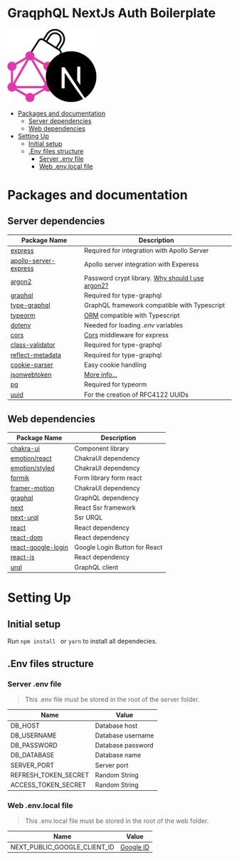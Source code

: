 
# GraqphQL NextJs Auth Boilerplate
<img src="https://raw.githubusercontent.com/DanielPereod/GraqphQlNextJsAuthBoilerplate/master/md/logo.svg" width="200">

 - [Packages and documentation](#packages-and-documentation)
	 - [Server dependencies](#server-dependencies)
	 - [Web dependencies](#web-dependencies)
 - [Setting Up](#setting-up)
	 - [Initial setup](#initial-setup)
	 - [.Env files structure](#.env-files-structure)
		 - [Server .env file](#server-.env-file)
		 -  [Web .env.local file](#web-.env.local-file)

# Packages and documentation

## Server dependencies
| Package Name | Description |
|-|-|
| [express](https://expressjs.com/es/ "express") | Required for integration with Apollo Server |
| [apollo-server-express](https://www.apollographql.com/docs/apollo-server/v1/servers/express/ "apollo-server-express") | Apollo server integration with Experess |
| [argon2](https://github.com/ranisalt/node-argon "argon2") | Password crypt library. [Why should I use argon2?](https://security.stackexchange.com/questions/193351/in-2018-what-is-the-recommended-hash-to-store-passwords-bcrypt-scrypt-argon2 "Why should I use argon2?") |
| [graphql](https://graphql.org/ "graphql")  | Required for type-graphql |
| [type-graphql](https://typegraphql.com/ "type-graphql") | GraphQL framework compatible with Typescript |
| [typeorm](https://typeorm.io/#/ "typeorm")  | [ORM](https://en.wikipedia.org/wiki/Object%E2%80%93relational_mapping "ORM") compatible with Typescript |
| [dotenv](https://github.com/motdotla/dotenv "dotenv") | Needed for loading *.env*  variables |
| [cors](https://github.com/expressjs/cors "cors") | [Cors](https://developer.mozilla.org/en-US/docs/Web/HTTP/CORS "Cors") middleware for express |
| [class-validator](https://github.com/typestack/class-validator "class-validator") | Required for type-graphql |
| [reflect-metadata](https://rbuckton.github.io/reflect-metadata/ "reflect-metadata") | Required for type-graphql |
| [cookie-parser](https://github.com/expressjs/cookie-parser "cookie-parser") | Easy cookie handling |
| [jsonwebtoken](https://github.com/auth0/node-jsonwebtoken#readme "jsonwebtoken") | [More info...](https://jwt.io/ "More info...")  |
| [pg](https://github.com/brianc/node-postgres "pg") | Required for typeorm |
| [uuid](https://github.com/uuidjs/uuid "uuid") | For the creation of RFC4122 UUIDs |

## Web dependencies
| Package Name | Description |
|-|-|
| [chakra-ui ](https://chakra-ui.com/docs/ "chakra-ui ")| Component library |
| [emotion/react](https://www.npmjs.com/package/@emotion/react "emotion/react") | ChakraUI dependency |
| [emotion/styled ](https://www.npmjs.com/package/@emotion/styled "emotion/styled ")| ChakraUI dependency |
| [formik](https://formik.org/ "formik")  | Form library form react |
| [framer-motion](https://www.framer.com/motion/ "framer-motion") | ChakraUI dependency |
| [graphql](https://graphql.org/ "graphql") | GraphQL dependency |
| [next](https://nextjs.org/ "next") | React Ssr framework  |
| [next-urql](https://formidable.com/open-source/urql/docs/advanced/server-side-rendering/ "next-urql") | Ssr URQL |
| [react ](https://es.reactjs.org/ "react ")| React dependency  |
| [react-dom](https://es.reactjs.org/ "react-dom") | React dependency |
|[ react-google-login](https://github.com/anthonyjgrove/react-google-login " react-google-login") | Google Login Button for React |
| [react-is](https://es.reactjs.org/ "react-is") | React dependency |
| [urql](https://formidable.com/open-source/urql/docs/ "urql") | GraphQL client |


# Setting Up
## Initial setup
Run `npm install ` or `yarn` to install all dependecies.
## .Env files structure
### Server .env file
>This .env file must be stored in the root of the server folder.

| Name | Value |
|-|-|
| DB_HOST | Database host
| DB_USERNAME | Database username |
| DB_PASSWORD | Database password |
| DB_DATABASE | Database name |
| SERVER_PORT | Server port |
| REFRESH_TOKEN_SECRET | Random String |
| ACCESS_TOKEN_SECRET | Random String |

### Web .env.local file
>This .env.local file must be stored in the root of the web folder.

| Name | Value |
|-|-|
| NEXT_PUBLIC_GOOGLE_CLIENT_ID |[ Google ID ](https://developers.google.com/identity/one-tap/web/guides/get-google-api-clientid " Google ID ")

